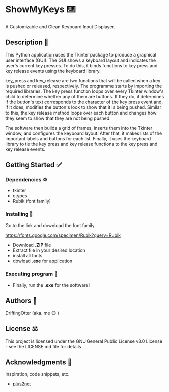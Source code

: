 # ShowMyKeys ⌨️

A Customizable and Clean Keyboard Input Displayer.

## Description 📜

This Python application uses the Tkinter package to produce a graphical user interface (GUI). 
The GUI shows a keyboard layout and indicates the user's current key presses. 
To do this, it binds functions to key press and key release events using the keyboard library.

key_press and key_release are two functions that will be called when a key is pushed or released, respectively. 
The programme starts by importing the required libraries. 
The key press function loops over every Tkinter window's child to determine whether any of them are buttons. 
If they do, it determines if the button's text corresponds to the character of the 
key press event and, if it does, modifies the button's look to show that it is being pushed. 
Similar to this, the key release method loops over each button and changes how they seem to show that 
they are not being pushed.

The software then builds a grid of frames, inserts them into the Tkinter window, and configures the keyboard layout. 
After that, it makes lists of the important labels and buttons for each list. Finally, it uses the keyboard library 
to tie the key press and key release functions to the key press and key release events.

## Getting Started ✅

### Dependencies ⚙️

* tkinter
* ctypes
* Rubik (font family)

### Installing 📂

Go to the link and download the font family.

https://fonts.google.com/specimen/Rubik?query=Rubik

* Download __.ZIP__ file
* Extract file in your desired location
* install all fonts
* dowload __.exe__ for application

### Executing program 👟

* Finally, run the __.exe__ for the software !

## Authors 👤

DriftingOtter (aka. me 😉 )

## License ⚖️

This project is licensed under the GNU General Public License v3.0 License - see the LICENSE.md file for details

## Acknowledgments 📣

Inspiration, code snippets, etc.
* [plus2net](https://www.plus2net.com/python/tkinter-events-typing.php)
